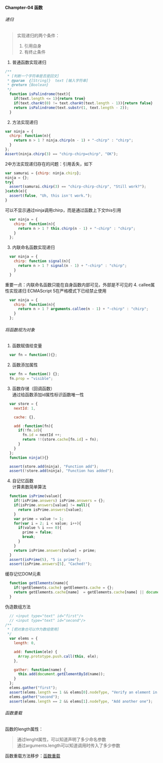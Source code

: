 #### Champter-04 函数
###### 递归
> 实现递归的两个条件：
> 1. 引用自身
> 2. 有终止条件

1. 普通函数实现递归
```js
/**
 * [判断一个字符串是否是回文]
 * @param  {[String]}  text [输入字符串]
 * @return {Boolean}
 */
  function isPalindrome(text){
    if(text.length <= 1){return true}
    if(text.charAt(0) != text.charAt(text.length - 1)){return false}
    return isPalindrome(text.substr(1, text.length - 2));
  }
```
2. 方法实现递归
```js
var ninja = {
  chirp: function(n){
    return n > 1 ? ninja.chirp(n - 1) + "-chirp" : "chirp";
  }
};
Assert(ninja.chirp(3) == "chirp-chirp=chirp", "OK");
```
2中方法实现递归存在的问题：引用丢失，如下
```js
var samurai = {chirp: ninja.chirp};
ninja = {};
try{
  assert(samurai.chirp(3) == "chirp-chirp-chirp", "Still work?");
}catch(e){
  assert(false, "Uh, this isn't work.");
}
```
可以不显示通过ninja调用chirp，而是通过函数上下文this引用
```js
  var ninja = {
    chirp: function(n){
      return n > 1 ? this.chirp(n - 1) + "-chirp" : "chirp";
    }
  };
```
3. 内联命名函数实现递归
```js
  var ninja = {
    chirp: function signal(n){
      return n > 1 ? signal(n - 1) + "-chirp" : "chirp";
    }
  }
```
重要一点：内联命名函数只能在自身函数内部可见，外部是不可见的
4. callee属性实现递归
ECMAScript 5在严格模式下已经禁止使用
```js
  var ninja = {
    chirp: function(n){
      return n > 1 ? arguments.callee(n - 1) + "-chirp" : "chirp";
    }
  };
```

###### 将函数视为对象
1. 函数赋值给变量
```js
  var fn = function(){};
```
2. 函数添加属性
```js
  var fn = function() {};
  fn.prop = "visible";
```
3. 函数存储（回调函数）  
通过给函数添加id属性标识函数唯一性
```js
  var store = {
    nextId: 1,

    cache: {},

    add :function(fn){
      if(!fn.id){
        fn.id = nextId ++;
        return !!(store.cache[fn.id] = fn);
      }
    }
  };
  function ninja(){}

  assert(store.add(ninja), "Function add");
  assert(!store.add(ninja), "Function has added");
```
4. 自记忆函数  
计算素数简单算法
```js
  function isPrime(value){
    if(!isPrime.answers) isPrime.answers = {};
    if(isPrime.answers[value] != null){
      return isPrime.answers[value];
    }
    var prime = value != 1;
    for(var i = 2; i < value; i++){
      if(value % i === 0){
        prime = false;
        break;
      }
    }
    return isPrime.answers[value] = prime;
  }
  assert(isPrime(5), "5 is prime");
  assert(isPrime.answers[5], "Cached!");
```
缓存记忆DOM元素
```js
  function getElements(name){
    if(!getElements.cache) getElements.cache = {};
    return getElements.cache[name]  = getElements.cache[name] || document.getElementsByTagNames(name);
  }
```
伪造数组方法
```js
  // <input type="text" id="first"/>
  // <input type="text" id="second"/>
/**
 * [把对象也可以作为数组使用]
 */
  var elems = {
    length: 0,

    add: function(ele) {
      Array.prototype.push.call(this, ele);
    },

    gather: function(name) {
      this.add(document.getElementById(name));
    }
  };
  elems.gather("first");
  assert(elems.length == 1 && elems[0].nodeType, "Verify an element in the object");
  elems.gather("second");
  assert(elems.length == 2 && elems[1].nodeType, "Add another one");
```
###### 函数重载
函数的length属性：  
> 通过lenght属性，可以知道声明了多少命名参数  
> 通过arguments.length可以知道调用时传入了多少参数

函数重载方法移步：[函数重载](https://github.com/xlshen/blog/blob/master/JavaScript函数重载（JavaScript%20Method%20Overloading）.md)
